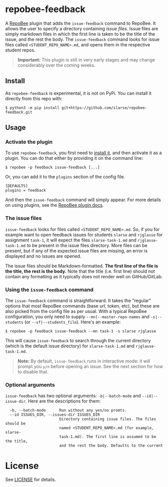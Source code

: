 # repobee-feedback
A [RepoBee](https://github.com/repobee/repobee) plugin that adds the
`issue-feedback` command to RepoBee. It allows the user to specify a
directory containing _issue files_. Issue files are simply markdown
files in which the first line is taken to be the title of the issue, and the
rest the body. The `issue-feedback` command looks for issue files called
`<STUDENT_REPO_NAME>.md`, and opens them in the respective student repos.

> **Important:** This plugin is still in very early stages and may change
> considerably over the coming weeks.

## Install
As `repobee-feedback` is experimental, it is not on PyPi. You can install it
directly from this repo with:

```
$ python3 -m pip install git+https://github.com/slarse/repobee-feedback.git
```

## Usage

### Activate the plugin
To use `repobee-feedback`, you first need to [install it](#Install), and then
activate it as a plugin. You can do that either by providing it on the command
line:

```
$ repobee -p feedback issue-feedback [...]
```

Or, you can add it to the `plugins` section of the config file.

```
[DEFAULTS]
plugins = feedback
```

And then the `issue-feedback` command will simply appear. For more details on
using plugins, see the
[RepoBee plugin docs](https://repobee.readthedocs.io/en/stable/plugins.html#using-existing-plugins).

### The issue files
`issue-feedback` looks for files called `<STUDENT_REPO_NAME>.md`. So, if you for
example want to open feedback issues for students `slarse` and `rjglasse` for
assignment `task-1`, it will expect the files `slarse-task-1.md` and
`rjglasse-task-1.md` to be present in the issue files directory. More files can
be present, but if any of the expected issue files are missing, an error is
displayed and no issues are opened.

The issue files should be Markdown-formatted. **The first line of the file is
the title, the rest is the body.** Note that the title (i.e. first line) should
not contain any formatting as it typically does not render well on
GitHub/GitLab.

### Using the `issue-feedback` command
The `issue-feedback` command is straightforward. It takes the "regular" options
that most RepoBee commands (base url, token, etc), but these are also picked
from the config file as per usual. With a typical RepoBee configuration, you
only need to supply `--mn|--master-repo-names` and `-s|--students` (or
`--sf|--students_file`). Here's an example:

```
$ repobee -p feedback issue-feedback --mn task-1 -s slarse rjglasse
```

This will cause `issue-feedback` to search through the current directory (which
is the default issue directory) for `slarse-task-1.md` and `rjglasse-task-1.md`.

> **Note:** By default, `issue-feedback` runs in interactive mode: it will
> prompt you `y/n` before opening an issue. See the next section for how to
> disable that.

### Optional arguments
`issue-feedback` has two optional arguments: `-b|--batch-mode` and
`--id|--issue-dir`. Here are the descriptions for them:

```
  -b, --batch-mode      Run without any yes/no promts.
  --id ISSUES_DIR, --issues-dir ISSUES_DIR
                        Directory containing issue files. The files should be
                        named <STUDENT_REPO_NAME>.md (for example, slarse-
                        task-1.md). The first line is assumed to be the title,
                        and the rest the body. Defaults to the current
```

# License
See [LICENSE](LICENSE) for details.
